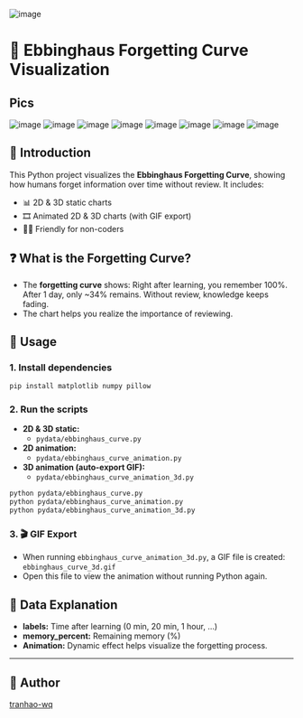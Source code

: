 ![image](https://github.com/user-attachments/assets/18c66208-0a8c-4db5-8e68-5b43e38a0c5d)

# 🧠 Ebbinghaus Forgetting Curve Visualization
## Pics
![image](https://github.com/user-attachments/assets/579cea9e-13f6-4f86-b2ec-691b57ec8e63)
![image](https://github.com/user-attachments/assets/d262d056-e6fa-413e-b5fa-526c3dcf69f0)
![image](https://github.com/user-attachments/assets/e12d71db-c03d-41c2-b6c8-88ab814f908b)
![image](https://github.com/user-attachments/assets/5c7a8fb0-9595-4001-9f14-24f640f72541)
![image](https://github.com/user-attachments/assets/2962cb1e-4e29-4b53-a2be-ee25735e1e70)
![image](https://github.com/user-attachments/assets/bf55fb9b-e4d1-41d4-8b2b-892d65a704bc)
![image](https://github.com/user-attachments/assets/b673f09c-0cf0-44ae-aa03-5ffac46485dc)
![image](https://github.com/user-attachments/assets/f99e7cd4-5f9c-438e-a0ad-81e2ca64e179)

## 📖 Introduction
This Python project visualizes the **Ebbinghaus Forgetting Curve**, showing how humans forget information over time without review. It includes:
- 📊 2D & 3D static charts
- 🎞️ Animated 2D & 3D charts (with GIF export)
- 🧑‍💻 Friendly for non-coders

## ❓ What is the Forgetting Curve?
- The **forgetting curve** shows: Right after learning, you remember 100%. After 1 day, only ~34% remains. Without review, knowledge keeps fading.
- The chart helps you realize the importance of reviewing.

## 🚀 Usage

### 1. Install dependencies
```bash
pip install matplotlib numpy pillow
```

### 2. Run the scripts
- **2D & 3D static:**
  - `pydata/ebbinghaus_curve.py`
- **2D animation:**
  - `pydata/ebbinghaus_curve_animation.py`
- **3D animation (auto-export GIF):**
  - `pydata/ebbinghaus_curve_animation_3d.py`

```bash
python pydata/ebbinghaus_curve.py
python pydata/ebbinghaus_curve_animation.py
python pydata/ebbinghaus_curve_animation_3d.py
```

### 3. 🎬 GIF Export
- When running `ebbinghaus_curve_animation_3d.py`, a GIF file is created: `ebbinghaus_curve_3d.gif`
- Open this file to view the animation without running Python again.

## 📝 Data Explanation
- **labels:** Time after learning (0 min, 20 min, 1 hour, ...)
- **memory_percent:** Remaining memory (%)
- **Animation:** Dynamic effect helps visualize the forgetting process.

---

## 👤 Author
[tranhao-wq](https://github.com/tranhao-wq) 
